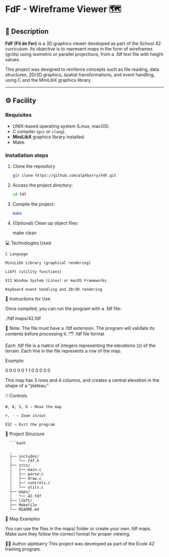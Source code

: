 # FdF - Wireframe Viewer 🗺️

## 🧠 Description

**FdF (Fil de Fer)** is a 3D graphics viewer developed as part of the School 42 curriculum. Its objective is to represent maps in the form of wireframes (grids) using isometric or parallel projections, from a .fdf text file with height values.

This project was designed to reinforce concepts such as file reading, data structures, 2D/3D graphics, spatial transformations, and event handling, using C and the MiniLibX graphics library.

---

## ⚙️ Facility

### Requisites

- UNIX-based operating system (Linux, macOS).
- C compiler (`gcc` or `clang`).
- **MiniLibX** graphics library installed.
- Make.

### Installation steps

1. Clone the repository
   ```bash
   git clone https://github.com/alphbarry/FdF.git

2. Access the project directory:
   ```bash
   cd fdf

3. Compile the project:
   ```bash
   make

4. (Optional) Clean up object files:

    make clean

💻 Technologies Used

    C Language

    MiniLibX Library (graphical rendering)

    Libft (utility functions)

    X11 Window System (Linux) or macOS Frameworks

    Keyboard event handling and 2D/3D rendering

🚀 Instructions for Use

Once compiled, you can run the program with a .fdf file:

./fdf maps/42.fdf

🔺 Note: The file must have a .fdf extension. The program will validate its contents before processing it.
🗂️ .fdf file format

Each .fdf file is a matrix of integers representing the elevations (z) of the terrain. Each line in the file represents a row of the map.

Example:

0 0 0 0
0 1 1 0
0 0 0 0

This map has 3 rows and 4 columns, and creates a central elevation in the shape of a "plateau."

🖱️ Controls

    W, A, S, D – Move the map

    +, - – Zoom in/out

    ESC – Exit the program

📁 Project Structure

      ```bash
 
      .
      ├── includes/
      │   └── fdf.h
      ├── srcs/
      │   ├── main.c
      │   ├── parse.c
      │   ├── draw.c
      │   ├── controls.c
      │   └── utils.c
      ├── maps/
      │   └── 42.fdf
      ├── libft/
      ├── Makefile
      └── README.md

🧪 Map Examples

You can use the files in the maps/ folder or create your own .fdf maps. Make sure they follow the correct format for proper viewing.

👨‍💻 Author
alphbarry
This project was developed as part of the École 42 training program.
